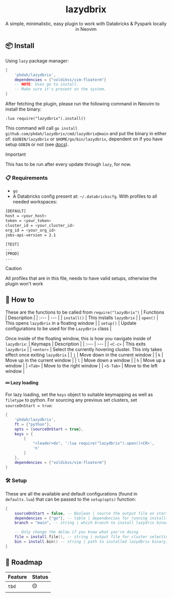 <h1 align="center">
  lazydbrix
</h1>
<p align="center">
A simple, minimalistic, easy plugin to work with Databricks & Pyspark locally in Neovim
</p>

## 📦 Install

Using `lazy` package manager:
```lua
{
    'phdah/lazydbrix',
    dependencies = {"voldikss/vim-floaterm"}
    -- NOTE: Uses go to install.
    -- Make sure it's present on the system.
}
```

After fetching the plugin, please run the following command in Neovim to install
the binary:

```vim
:lua require("lazydbrix").install()
```

This command will call `go install github.com/phdah/lazydbrix/cmd/lazydbrix@main` and put the binary in either of:
`$GOBIN/lazydbrix` or `$HOME/go/bin/lazydbrix`, dependent on if you have setup `GOBIN` or not (see [docs](https://pkg.go.dev/cmd/go#hdr-Environment_variables)).

> [!IMPORTANT]
> This has to be run after every update through `lazy`, for now.

### 📋 Requirements

- `go`
- A Databricks config present at: `~/.databrickscfg`. With profiles to all
  needed workspaces:

```bash
[DEFAULT]
host = <your_host>
token = <your_token>
cluster_id = <your_cluster_id>
org_id = <your_org_id>
jobs-api-version = 2.1

[TEST]
...
[PROD]
...
```

> [!CAUTION]
> All profiles that are in this file, needs to have valid setups, otherwise the plugin won't work

## 🚀 How to

These are the functions to be called from `require("lazydbrix")`
| Functions | Description |
| :--- | --- |
| `install()` | This installs `lazydbrix` |
| `open()` | This opens `lazydbrix` in a floating window |
| `setup()` | Update configurations to be used for the `Lazydbrix` class |

Once inside of the floating window, this is how you navigate inside of `lazydbrix`:
| Keymaps | Description |
| :--- | --- |
| `<C-c>` | This exits `lazydbrix` |
| `<enter>` | Select the currently hovering cluster. This inly takes effect once exiting `lazydbrix` |
| `j` | Move down in  the current window |
| `k` | Move up in  the current window |
| `l` | Move down a window |
| `h` | Move up a window |
| `<Tab>` | Move to the right window |
| `<S-Tab>` | Move to the left window |

#### 💤 Lazy loading

For lazy loading, set the `keys` object to suitable keymapping as well as `filetype` to python. For sourcing any previous set clusters, set `sourceOnStart = true`:

```lua
{
    'phdah/lazydbrix',
    ft = {"python"},
    opts = {sourceOnStart = true},
    keys = {
        {
            "<leader>do", ':lua require("lazydbrix").open()<CR>',
            'n'
        }
    },
    dependencies = {"voldikss/vim-floaterm"}
}
```

### 🛠️ Setup

These are all the available and default configurations (found in `defaults.lua`) that can be passed to the `setup(opts)` function:
```lua
{
    sourceOnStart = false, -- Boolean | source the output file on startup
    dependencies = {"go"}, -- table | dependencies for running install()
    branch = "main", -- string | which branch to install lazydrix binary from, usefull for debuggin

    -- Only change the delow if you know what you're doing
    file = install.file(), -- string | output file for cluster selection, defaults to ~/.cache/nvim/lazydbrix/cluster_selection.nvim
    bin = install.bin() -- string | path to installed lazydbrix binary, defaults to ~/go/bin/lazydbrix (see install.bin() for more info)
}
```

## 📶 Roadmap

| Feature | Status |
| ------- | ------ |
| `tbd`   | 🟡     |
